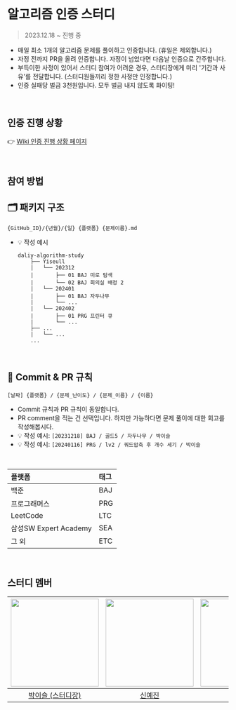 # 알고리즘 인증 스터디
> 2023.12.18 ~ 진행 중
- 매일 최소 1개의 알고리즘 문제를 풀이하고 인증합니다. (휴일은 제외합니다.)
- 자정 전까지 PR을 올려 인증합니다. 자정이 넘었다면 다음날 인증으로 간주합니다.
- 부득이한 사정이 있어서 스터디 참여가 어려운 경우, 스터디장에게 미리 '기간과 사유'를 전달합니다. (스터디원들끼리 정한 사정만 인정합니다.)
- 인증 실패당 벌금 3천원입니다. 모두 벌금 내지 않도록 화이팅!

<br>

## 인증 진행 상황
👉 [Wiki 인증 진행 상황 페이지](https://github.com/hi-min-study/daliy-algorithm-study/wiki/%EC%9D%B8%EC%A6%9D-%EC%A7%84%ED%96%89-%EC%83%81%ED%99%A9)

<br>

## 참여 방법

## 🗂️ 패키지 구조
```
{GitHub_ID}/{년월}/{일} {플랫폼} {문제이름}.md
```
- 💡 작성 예시
  ```
  daliy-algorithm-study
      ├── Yiseull
      |   └── 202312
      |       ├── 01 BAJ 미로 탐색
      |       └── 02 BAJ 회의실 배정 2
      |   └── 202401
      |       ├── 01 BAJ 자두나무
      |       └── ...
      |   └── 202402
      |       ├── 01 PRG 프린터 큐
      |       └── ...
      ├── ...
      |   └── ...
      ...
  ```

<br>

## 📍 Commit & PR 규칙
```
[날짜] {플랫폼} / {문제_난이도} / {문제_이름} / {이름}
```
  - Commit 규칙과 PR 규칙이 동일합니다.
  - PR comment을 적는 건 선택입니다. 하지만 가능하다면 문제 풀이에 대한 회고를 작성해봅시다.
  - 💡 작성 예시: ```[20231218] BAJ / 골드5 / 자두나무 / 박이슬```
  - 💡 작성 예시: ```[20240116] PRG / lv2 / 쿼드압축 후 개수 세기 / 박이슬```

<br>

| 플랫폼    | 태그  |
|:-------|:----|
| 백준     | BAJ |
| 프로그래머스 | PRG |
| LeetCode  | LTC |
| 삼성SW Expert Academy | SEA |
| 그 외  | ETC |

<br>

## 스터디 멤버
| <img src="https://avatars.githubusercontent.com/u/98391539?v=4" width="200"> | <img src ="https://avatars.githubusercontent.com/u/93516595?v=4" width="200"> | <img src ="https://avatars.githubusercontent.com/u/29273437?v=4" width="200"> | <img src ="https://avatars.githubusercontent.com/u/95630007?v=4" width="200"> | <img src ="https://avatars.githubusercontent.com/u/77893164?v=4" width="200"> |
| :---------------------------------------------------------------------------------------: | :----------------------------------------------------------------------------------------: | :-----------------------------------------------------------------------------------------: | :-----------------------------------------------------------------------------------------: | :-----------------------------------------------------------------------------------------: |
|                         [박이슬 (스터디장)](https://github.com/Yiseull)                         |                          [신예진](https://github.com/born-A)                          |                          [강병곤](https://github.com/Curry4182)                          |                             [구범모](https://github.com/BeommoKoo-dev)                             |                             [조재현](https://github.com/HandmadeCloud)                             |

